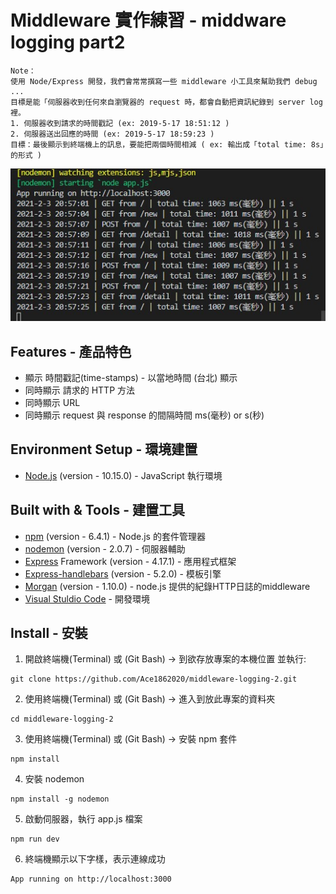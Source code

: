 # Middleware 實作練習 - middware logging part2
    Note：
    使用 Node/Express 開發，我們會常常撰寫一些 middleware 小工具來幫助我們 debug ...
    目標是能「伺服器收到任何來自瀏覽器的 request 時，都會自動把資訊紀錄到 server log 裡。
    1. 伺服器收到請求的時間戳記 (ex: 2019-5-17 18:51:12 )
    2. 伺服器送出回應的時間 (ex: 2019-5-17 18:59:23 )
    目標：最後顯示到終端機上的訊息，要能把兩個時間相減 ( ex: 輸出成「total time: 8s」的形式 )
![](https://github.com/Ace1862020/middleware-logging-2/blob/master/middleware-2.jpg)

## Features - 產品特色
* 顯示 時間戳記(time-stamps) - 以當地時間 (台北) 顯示
* 同時顯示 請求的 HTTP 方法
* 同時顯示 URL
* 同時顯示 request 與 response 的間隔時間 ms(毫秒) or s(秒)

## Environment Setup - 環境建置
* [Node.js](https://nodejs.org/en/) (version - 10.15.0) - JavaScript 執行環境

## Built with & Tools - 建置工具
* [npm](https://www.npmjs.com/get-npm) (version - 6.4.1) - Node.js 的套件管理器
* [nodemon](https://www.npmjs.com/package/nodemon) (version - 2.0.7) - 伺服器輔助
* [Express](https://www.npmjs.com/package/express) Framework (version - 4.17.1) - 應用程式框架
* [Express-handlebars](https://www.npmjs.com/package/express-handlebars) (version - 5.2.0) - 模板引擎
* [Morgan](https://www.npmjs.com/package/morgan) (version - 1.10.0) - node.js 提供的紀錄HTTP日誌的middleware
* [Visual Stuldio Code](https://code.visualstudio.com/download) - 開發環境

## Install - 安裝
1. 開啟終端機(Terminal) 或 (Git Bash) -> 到欲存放專案的本機位置 並執行:
```
git clone https://github.com/Ace1862020/middleware-logging-2.git
```
2. 使用終端機(Terminal) 或 (Git Bash) -> 進入到放此專案的資料夾
```
cd middleware-logging-2
```
3. 使用終端機(Terminal) 或 (Git Bash) -> 安裝 npm 套件
```
npm install
```
4. 安裝 nodemon
```
npm install -g nodemon
```
5. 啟動伺服器，執行 app.js 檔案
```
npm run dev
```
6. 終端機顯示以下字樣，表示連線成功
```
App running on http://localhost:3000
```
